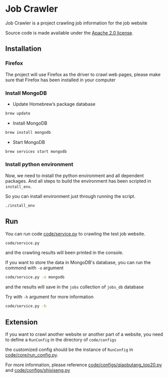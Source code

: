 # Job Crawler


Job Crawler is a project crawling job information for the job website


Source code is made available under the [Apache 2.0 license](https://github.com/SeleniumHQ/selenium/blob/master/LICENSE).


## Installation

### Firefox

The project will use Firefox as the driver to crawl web pages, please make sure that Firefox has been installed in your computer

### Install MongoDB

* Update Homebrew’s package database
```sh
brew update
```

* Install MongoDB
```sh
brew install mongodb
```

* Start MongoDB
```sh
brew services start mongodb
```


### Install python environment

Now, we need to install the python environment and all dependent packages. And all steps to build the environment has been scripted in `install_env`. 

So you can install environment just through running the script.
```sh
./install_env
```


## Run

You can run code [code/service.py](https://github.com/david-liu/job_crawler/blob/master/code/service.py) to crawling the test job website.

```sh
code/service.py
```
and the crawling results will been printed in the console.

If you want to store the data in MongoDB's database, you can run the commond with `-o` argument

```sh
code/service.py -o mongodb
```

and the results will save in the `jobs` collection of `jobs_db` database

Try with `-h` argument for more information

```sh
code/service.py -h
```

## Extension

If you want to crawl another website or another part of a website, you need to define a `RunConfig` in the directory of `code/configs`

the customized config should be the instance of `RunConfig` in [code/core/run_config.py](https://github.com/david-liu/job_crawler/blob/master/code/core/run_config.py).

For more information, please reference [code/configs/qiaobutang_top20.py](https://github.com/david-liu/job_crawler/blob/master/code/configs/qiaobutang_top20.py) and [code/configs/shixiseng.py](https://github.com/david-liu/job_crawler/blob/master/code/configs/shixiseng.py)

